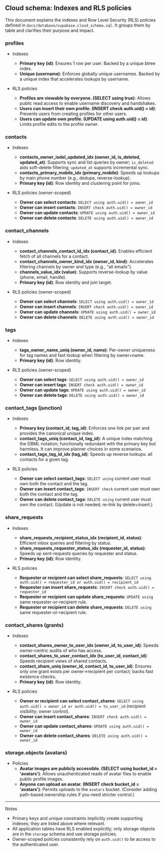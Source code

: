 ## Cloud schema: Indexes and RLS policies

This document explains the indexes and Row Level Security (RLS) policies defined in `docs/database/supabase.cloud_schema.sql`. It groups them by table and clarifies their purpose and impact.

### profiles
- Indexes
  - **Primary key (id)**: Ensures 1 row per user. Backed by a unique btree index.
  - **Unique (username)**: Enforces globally unique usernames. Backed by a unique index that accelerates lookups by username.

- RLS policies
  - **Profiles are viewable by everyone. (SELECT using true)**: Allows public read access to enable username discovery and handshakes.
  - **Users can insert their own profile. (INSERT check auth.uid() = id)**: Prevents users from creating profiles for other users.
  - **Users can update own profile. (UPDATE using auth.uid() = id)**: Limits profile edits to the profile owner.

### contacts
- Indexes
  - **contacts_owner_isdel_updated_idx (owner_id, is_deleted, updated_at)**: Supports sync and list queries by owner; `is_deleted` aids soft-delete filtering; `updated_at` supports incremental sync.
  - **contacts_primary_mobile_idx (primary_mobile)**: Speeds up lookups by main phone number (e.g., dedupe, reverse-lookup).
  - **Primary key (id)**: Row identity and clustering point for joins.

- RLS policies (owner-scoped)
  - **Owner can select contacts**: `SELECT using auth.uid() = owner_id`
  - **Owner can insert contacts**: `INSERT check auth.uid() = owner_id`
  - **Owner can update contacts**: `UPDATE using auth.uid() = owner_id`
  - **Owner can delete contacts**: `DELETE using auth.uid() = owner_id`

### contact_channels
- Indexes
  - **contact_channels_contact_id_idx (contact_id)**: Enables efficient fetch of all channels for a contact.
  - **contact_channels_owner_kind_idx (owner_id, kind)**: Accelerates filtering channels by owner and type (e.g., "all emails").
  - **channels_value_idx (value)**: Supports reverse-lookup by value (phone, email, handle).
  - **Primary key (id)**: Row identity and join target.

- RLS policies (owner-scoped)
  - **Owner can select channels**: `SELECT using auth.uid() = owner_id`
  - **Owner can insert channels**: `INSERT check auth.uid() = owner_id`
  - **Owner can update channels**: `UPDATE using auth.uid() = owner_id`
  - **Owner can delete channels**: `DELETE using auth.uid() = owner_id`

### tags
- Indexes
  - **tags_owner_name_uniq (owner_id, name)**: Per-owner uniqueness for tag names and fast lookup when filtering by owner+name.
  - **Primary key (id)**: Row identity.

- RLS policies (owner-scoped)
  - **Owner can select tags**: `SELECT using auth.uid() = owner_id`
  - **Owner can insert tags**: `INSERT check auth.uid() = owner_id`
  - **Owner can update tags**: `UPDATE using auth.uid() = owner_id`
  - **Owner can delete tags**: `DELETE using auth.uid() = owner_id`

### contact_tags (junction)
- Indexes
  - **Primary key (contact_id, tag_id)**: Enforces one link per pair and provides the canonical unique index.
  - **contact_tags_uniq (contact_id, tag_id)**: A unique index matching the DBML notation; functionally redundant with the primary key but harmless. It can improve planner choices in some scenarios.
  - **contact_tags_tag_id_idx (tag_id)**: Speeds up reverse lookups: all contacts for a given tag.

- RLS policies
  - **Owner can select contact_tags**: `SELECT using` current user must own both the contact and the tag.
  - **Owner can insert contact_tags**: `INSERT check` current user must own both the contact and the tag.
  - **Owner can delete contact_tags**: `DELETE using` current user must own the contact. (Update is not needed; re-link by delete+insert.)

### share_requests
- Indexes
  - **share_requests_recipient_status_idx (recipient_id, status)**: Efficient inbox queries and filtering by status.
  - **share_requests_requester_status_idx (requester_id, status)**: Speeds up sent-requests queries by requester and status.
  - **Primary key (id)**: Row identity.

- RLS policies
  - **Requester or recipient can select share_requests**: `SELECT using auth.uid() = requester_id or auth.uid() = recipient_id`
  - **Requester can insert share_requests**: `INSERT check auth.uid() = requester_id`
  - **Requester or recipient can update share_requests**: `UPDATE using` same requester-or-recipient rule.
  - **Requester or recipient can delete share_requests**: `DELETE using` same requester-or-recipient rule.

### contact_shares (grants)
- Indexes
  - **contact_shares_owner_to_user_idx (owner_id, to_user_id)**: Speeds owner-centric audits of who has access.
  - **contact_shares_to_user_contact_idx (to_user_id, contact_id)**: Speeds recipient views of shared contacts.
  - **contact_share_uniq (owner_id, contact_id, to_user_id)**: Ensures only one grant exists per owner→recipient per contact; backs fast existence checks.
  - **Primary key (id)**: Row identity.

- RLS policies
  - **Owner or recipient can select contact_shares**: `SELECT using auth.uid() = owner_id or auth.uid() = to_user_id` (recipient visibility; owner control).
  - **Owner can insert contact_shares**: `INSERT check auth.uid() = owner_id`
  - **Owner can update contact_shares**: `UPDATE using auth.uid() = owner_id`
  - **Owner can delete contact_shares**: `DELETE using auth.uid() = owner_id`

### storage.objects (avatars)
- Policies
  - **Avatar images are publicly accessible. (SELECT using bucket_id = 'avatars')**: Allows unauthenticated reads of avatar files to enable public profile images.
  - **Anyone can upload an avatar. (INSERT check bucket_id = 'avatars')**: Permits uploads to the `avatars` bucket. (Consider adding path-based ownership rules if you need stricter control.)

---

Notes
- Primary keys and unique constraints implicitly create supporting indexes; they are listed above where relevant.
- All application tables have RLS enabled explicitly; only storage objects are in the `storage` schema and use storage policies.
- Owner-scoped policies consistently rely on `auth.uid()` to tie access to the authenticated user.


